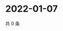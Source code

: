 # 2022-01-07

共 0 条

<!-- BEGIN WEIBO -->
<!-- 最后更新时间 Fri Jan 07 2022 01:24:13 GMT+0800 (China Standard Time) -->

<!-- END WEIBO -->
